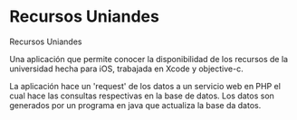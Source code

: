 Recursos Uniandes
============

Recursos Uniandes 

Una aplicación que permite conocer la disponibilidad de los recursos de la universidad hecha para iOS, trabajada en Xcode y objective-c.

La aplicación hace un 'request' de los datos a un servicio web en PHP el cual hace las consultas respectivas en la base de datos. Los datos son generados por un programa en java que actualiza la base da datos.


